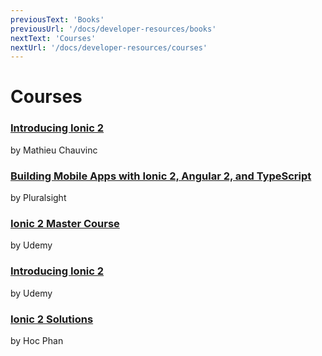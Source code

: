 ```yaml
---
previousText: 'Books'
previousUrl: '/docs/developer-resources/books'
nextText: 'Courses'
nextUrl: '/docs/developer-resources/courses'
---
```


# Courses

### [Introducing Ionic 2](http://shop.oreilly.com/product/0636920050353.do)

by Mathieu Chauvinc

### [Building Mobile Apps with Ionic 2, Angular 2, and TypeScript](https://app.pluralsight.com/library/courses/ionic2-angular2-typescript-mobile-apps/table-of-contents)

by Pluralsight

### [Ionic 2 Master Course](https://www.udemy.com/ionic-2-tutorial/)

by Udemy

### [Introducing Ionic 2](https://www.udemy.com/introducing-ionic-2/)

by Udemy

### [Ionic 2 Solutions](https://www.packtpub.com/web-development/ionic-2-solutions-video)

by Hoc Phan

